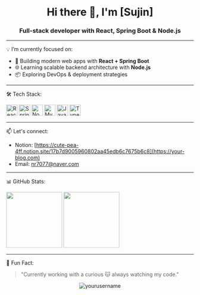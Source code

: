 <h1 align="center">Hi there 👋, I'm [Sujin]</h1>
<h3 align="center">Full-stack developer with React, Spring Boot & Node.js</h3>

---

💡 I’m currently focused on:
- 🚀 Building modern web apps with **React + Spring Boot**
- 🌐 Learning scalable backend architecture with **Node.js**
- 📦 Exploring DevOps & deployment strategies

---

🛠️ Tech Stack:
<p align="left">
  <img src="https://cdn.jsdelivr.net/gh/devicons/devicon/icons/react/react-original.svg" height="30" alt="React"/>
  <img src="https://cdn.jsdelivr.net/gh/devicons/devicon/icons/spring/spring-original.svg" height="30" alt="Spring Boot"/>
  <img src="https://cdn.jsdelivr.net/gh/devicons/devicon/icons/nodejs/nodejs-original.svg" height="30" alt="Node.js"/>
  <img src="https://cdn.jsdelivr.net/gh/devicons/devicon/icons/mysql/mysql-original.svg" height="30" alt="MySQL"/>
  <img src="https://cdn.jsdelivr.net/gh/devicons/devicon/icons/javascript/javascript-original.svg" height="30" alt="JavaScript"/>
  <img src="https://cdn.jsdelivr.net/gh/devicons/devicon/icons/typescript/typescript-original.svg" height="30" alt="TypeScript"/>
</p>

---

📫 Let's connect:
- Notion: [https://cute-pea-4ff.notion.site/17b7d9005960802aa45edb6c7675b6c8](https://your-blog.com)
- Email: [nr7077@naver.com](mailto:your-email@example.com)

---

📊 GitHub Stats:
<p align="left">
  <img src="https://github-readme-stats.vercel.app/api?username=yourusername&show_icons=true&theme=tokyonight" height="150"/>
  <img src="https://github-readme-stats.vercel.app/api/top-langs/?username=yourusername&layout=compact&theme=tokyonight" height="150"/>
</p>

---

🐾 Fun Fact:
> "Currently working with a curious 🐱 always watching my code."

<!-- 방문자 뱃지 -->
<p align="center">
  <img src="https://komarev.com/ghpvc/?username=yourusername&label=Profile%20views&color=0e75b6&style=flat" alt="yourusername" />
</p>
